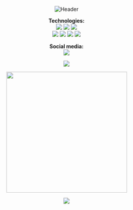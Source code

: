 <p align="center">
<img src="https://user-images.githubusercontent.com/88038506/140058307-1297d63d-e599-4ce1-a444-800721ef23ce.png" alt="Header">
  </p>

<p align="center">
  <b>Technologies:</b> </br>
<img src="https://img.shields.io/badge/-HTML5-informational?style=flat&logo=HTML5&logoColor=white&color=important">
<img src="https://img.shields.io/badge/-CSS3-informational?style=flat&logo=CSS3&logoColor=white&color=blue">
<img src="https://img.shields.io/badge/-JavaScript-informational?style=flat&logo=JavaScript&logoColor=white&color=yellow"></br>
<img src="https://img.shields.io/badge/-React.js-informational?style=flat&logo=React&logoColor=white&color=informational">
<img src="https://img.shields.io/badge/-Bootstrap-informational?style=flat&logo=Bootstrap&logoColor=white&color=blueviolet">
<img src="https://img.shields.io/badge/-MUI-informational?style=flat&logo=Material-UI&logoColor=white&color=blue">
<img src="https://img.shields.io/badge/-Git-informational?style=flat&logo=Git&logoColor=white&color=orange">  
  </p>
  
 <p align="center">
  <b>Social media:</b> </br>
<a href="https://www.linkedin.com/in/mhsouza88/" target="_blank"><img src="https://img.shields.io/badge/-LinkedIn-informational?style=flat&logo=LinkedIn&logoColor=white&color=informational"></a>
   </p>


<p align="center">
<img src="https://github-readme-stats.vercel.app/api?username=mhsouza88&theme=tokyonight&show_icons=true">
  </p>

<p align="center">
<img width=325 align="center" src="https://github-readme-stats.vercel.app/api/top-langs/?username=mhsouza88&title_color=5e89d3&text_color=ffffff&icon_color=61dafb&bg_color=20232a&langs_count=8&layout=compact&border_color=61dafb&hide_border=true" />  </p>
  
<p align="center">
<img src="https://user-images.githubusercontent.com/88038506/140075269-10415727-613b-40d6-9d6b-749ba8df8634.gif">
  </p>




